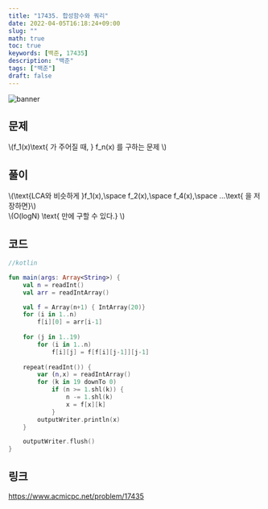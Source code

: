 ```yaml
---
title: "17435. 합성함수와 쿼리"
date: 2022-04-05T16:18:24+09:00
slug: ""
math: true
toc: true
keywords: [백준, 17435]
description: "백준"
tags: ["백준"]
draft: false
---
```

![banner](/banner/acm_banner.jpg)

## 문제
\\(f_1(x)\text{ 가 주어질 때, } f_n(x) 를 구하는 문제 \\)  

## 풀이
\\(\text{LCA와 비슷하게 }f_1(x),\space f_2(x),\space f_4(x),\space ...\text{ 을 저장하면}\\)  
\\(O(logN) \text{ 만에 구할 수 있다.} \\)

## 코드
```kotlin
//kotlin

fun main(args: Array<String>) {
    val n = readInt()
    val arr = readIntArray()

    val f = Array(n+1) { IntArray(20)}
    for (i in 1..n) 
        f[i][0] = arr[i-1]
    
    for (j in 1..19) 
        for (i in 1..n) 
            f[i][j] = f[f[i][j-1]][j-1]
    
    repeat(readInt()) {
        var (n,x) = readIntArray()
        for (k in 19 downTo 0)
            if (n >= 1.shl(k)) {
                n -= 1.shl(k)
                x = f[x][k]
            }
        outputWriter.println(x)
    }

    outputWriter.flush()
}
```

## 링크
https://www.acmicpc.net/problem/17435